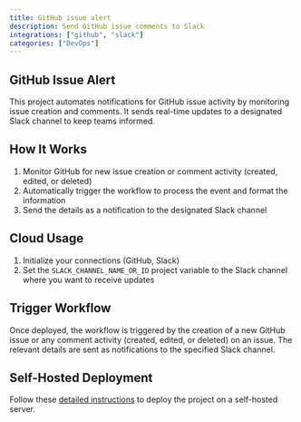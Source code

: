 ```yaml
---
title: GitHub issue alert
description: Send GitHub issue comments to Slack
integrations: ["github", "slack"]
categories: ["DevOps"]
---
```


## GitHub Issue Alert

This project automates notifications for GitHub issue activity by monitoring issue creation and comments. It sends real-time updates to a designated Slack channel to keep teams informed.

## How It Works

1. Monitor GitHub for new issue creation or comment activity (created, edited, or deleted)
2. Automatically trigger the workflow to process the event and format the information
3. Send the details as a notification to the designated Slack channel

## Cloud Usage

1. Initialize your connections (GitHub, Slack)
2. Set the `SLACK_CHANNEL_NAME_OR_ID` project variable to the Slack channel where you want to receive updates

## Trigger Workflow

Once deployed, the workflow is triggered by the creation of a new GitHub issue or any comment activity (created, edited, or deleted) on an issue. The relevant details are sent as notifications to the specified Slack channel.

## Self-Hosted Deployment

Follow these [detailed instructions](https://docs.autokitteh.com/get_started/deployment) to deploy the project on a self-hosted server.
